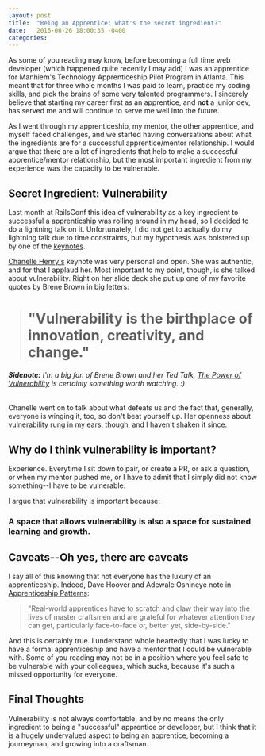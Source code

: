 ```yaml
---
layout: post
title:  "Being an Apprentice: what's the secret ingredient?"
date:   2016-06-26 18:00:35 -0400
categories: 
---
```


As some of you reading may know, before becoming a full time web developer (which happened quite recently I may add) I was an apprentice for Manhiem's Technology Apprenticeship Pilot Program in Atlanta. This meant that for three whole months I was paid to learn, practice my coding skills, and pick the brains of some very talented programmers. I sincerely believe that starting my career first as an apprentice, and **not** a junior dev, has served me and will continue to serve me well into the future.  

As I went through my apprenticeship, my mentor, the other apprentice, and myself faced challenges, and we started having conversations about what the ingredients are for a successful apprentice/mentor relationship. I would argue that there are a lot of ingredients that help to make a successful apprentice/mentor relationship, but the most important ingredient from my experience was the capacity to be vulnerable. 

## Secret Ingredient: Vulnerability
Last month at RailsConf this idea of vulnerability as a key ingredient to successful a apprenticship was rolling around in my head, so I decided to do a lightning talk on it. Unfortunately, I did not get to actually do my lightning talk due to time constraints, but my hypothesis was bolstered up by one of the [keynotes](http://www.slideshare.net/Chanelle7/rails-conference-presentation-2016-ux-rails-and-awesomeness). 

[Chanelle Henry's](https://twitter.com/Chanelle777) keynote was very personal and open. She was authentic, and for that I applaud her. Most important to my point, though, is she talked about vulnerability. Right on her slide deck she put up one of my favorite quotes by Brene Brown in big letters:

># "Vulnerability is the birthplace of innovation, creativity, and change."

###### **Sidenote:** I'm a big fan of Brene Brown and her Ted Talk, [The Power of Vulnerability](https://www.ted.com/talks/brene_brown_on_vulnerability?language=en) is certainly something worth watching. :) 

Chanelle went on to talk about what defeats us and the fact that, generally, everyone is winging it, too, so don't beat yourself up. Her openness about vulnerability rung in my ears, though, and I haven't shaken it since.   

## Why do I think vulnerability is important?
Experience. Everytime I sit down to pair, or create a PR, or ask a question, or when my mentor pushed me, or I have to admit that I simply did not know something--I have to be vulnerable. 

I argue that vulnerability is important because:

### A space that allows vulnerability is also a space for sustained learning and growth.  


## Caveats--Oh yes, there are caveats
I say all of this knowing that not everyone has the luxury of an apprenticeship. Indeed, Dave Hoover and Adewale Oshineye note in [Apprenticeship Patterns](http://chimera.labs.oreilly.com/books/1234000001813/index.html):

>"Real-world apprentices have to scratch and claw their way into the lives of master craftsmen and are grateful for whatever attention they can get, particularly face-to-face or, better yet, side-by-side."

And this is certainly true. I understand whole heartedly that I was lucky to have a formal apprenticeship and have a mentor that I could be vulnerable with. Some of you reading may not be in a position where you feel safe to be vulnerable with your colleagues, which sucks, because it's such a missed opportunity for everyone.

## Final Thoughts
Vulnerability is not always comfortable, and by no means the only ingredient to being a "successful" apprentice or developer, but I think that it is a hugely undervalued aspect to being an apprentice, becoming a journeyman, and growing into a craftsman. 

